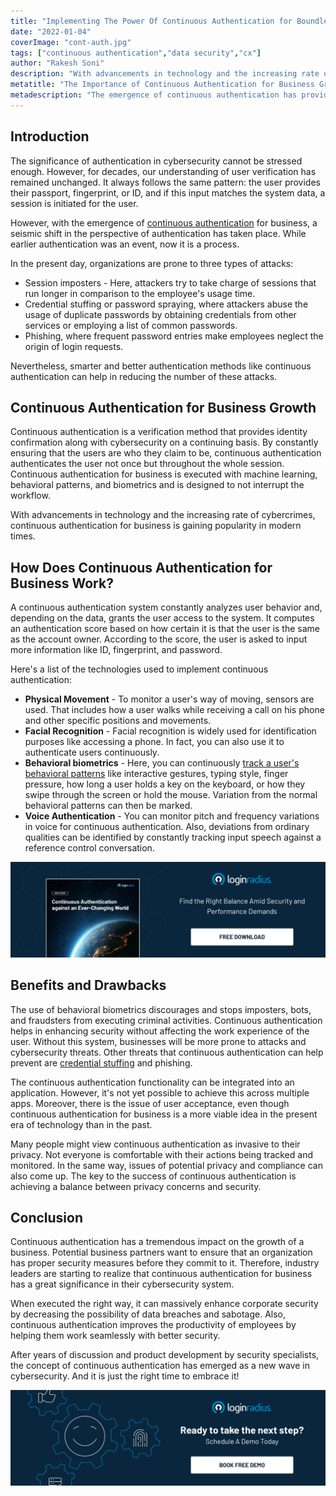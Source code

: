 ```yaml
---
title: "Implementing The Power Of Continuous Authentication for Boundless Business Value"
date: "2022-01-04"
coverImage: "cont-auth.jpg"
tags: ["continuous authentication","data security","cx"]
author: "Rakesh Soni"
description: "With advancements in technology and the increasing rate of cybercrimes, continuous authentication for business is gaining popularity in modern times. As a smarter and better authentication method, it can help in reducing the number of these attacks."
metatitle: "The Importance of Continuous Authentication for Business Growth"
metadescription: "The emergence of continuous authentication has provided a seismic shift to the concept of authentication. Learn how it provides boundless business benefits."
---
```


## Introduction 

The significance of authentication in cybersecurity cannot be stressed enough. However, for decades, our understanding of user verification has remained unchanged. It always follows the same pattern: the user provides their passport, fingerprint, or ID, and if this input matches the system data, a session is initiated for the user. 

However, with the emergence of [continuous authentication](https://www.loginradius.com/blog/identity/continuous-authentication/) for business, a seismic shift in the perspective of authentication has taken place. While earlier authentication was an event, now it is a process. 

In the present day, organizations are prone to three types of attacks:

* Session imposters - Here, attackers try to take charge of sessions that run longer in comparison to the employee's usage time.
* Credential stuffing or password spraying, where attackers abuse the usage of duplicate passwords by obtaining credentials from other services or employing a list of common passwords.
* Phishing, where frequent password entries make employees neglect the origin of login requests.

Nevertheless, smarter and better authentication methods like continuous authentication can help in reducing the number of these attacks. 


## Continuous Authentication for Business Growth

Continuous authentication is a verification method that provides identity confirmation along with cybersecurity on a continuing basis. By constantly ensuring that the users are who they claim to be, continuous authentication authenticates the user not once but throughout the whole session. Continuous authentication for business is executed with machine learning, behavioral patterns, and biometrics and is designed to not interrupt the workflow. 

With advancements in technology and the increasing rate of cybercrimes, continuous authentication for business is gaining popularity in modern times. 


## How Does Continuous Authentication for Business Work?

A continuous authentication system constantly analyzes user behavior and, depending on the data, grants the user access to the system. It computes an authentication score based on how certain it is that the user is the same as the account owner. According to the score, the user is asked to input more information like ID, fingerprint, and password. 

Here's a list of the technologies used to implement continuous authentication:

* **Physical Movement** - To monitor a user's way of moving, sensors are used. That includes how a user walks while receiving a call on his phone and other specific positions and movements.
* **Facial Recognition** - Facial recognition is widely used for identification purposes like accessing a phone. In fact, you can also use it to authenticate users continuously. 
* **Behavioral biometrics** - Here, you can continuously [track a user's behavioral patterns](https://www.loginradius.com/blog/identity/biometric-authentication-mobile-apps/) like interactive gestures, typing style, finger pressure, how long a user holds a key on the keyboard, or how they swipe through the screen or hold the mouse. Variation from the normal behavioral patterns can then be marked. 
* **Voice Authentication** - You can monitor pitch and frequency variations in voice for continuous authentication. Also, deviations from ordinary qualities can be identified by constantly tracking input speech against a reference control conversation. 

[![WP-cont-auth](WP-cont-auth.png)](https://www.loginradius.com/resource/continuous-authentication-whitepaper)


## Benefits and Drawbacks

The use of behavioral biometrics discourages and stops imposters, bots, and fraudsters from executing criminal activities. Continuous authentication helps in enhancing security without affecting the work experience of the user. Without this system, businesses will be more prone to attacks and cybersecurity threats. Other threats that continuous authentication can help prevent are [credential stuffing](https://www.loginradius.com/blog/identity/prevent-credential-stuffing-attacks/#:~:text=What%20is%20Credential%20Stuffing,that%20focuses%20on%20infiltrating%20accounts.) and phishing. 

The continuous authentication functionality can be integrated into an application. However, it's not yet possible to achieve this across multiple apps. Moreover, there is the issue of user acceptance, even though continuous authentication for business is a more viable idea in the present era of technology than in the past. 

Many people might view continuous authentication as invasive to their privacy. Not everyone is comfortable with their actions being tracked and monitored. In the same way, issues of potential privacy and compliance can also come up. The key to the success of continuous authentication is achieving a balance between privacy concerns and security. 

## Conclusion

Continuous authentication has a tremendous impact on the growth of a business. Potential business partners want to ensure that an organization has proper security measures before they commit to it. Therefore, industry leaders are starting to realize that continuous authentication for business has a great significance in their cybersecurity system. 

When executed the right way, it can massively enhance corporate security by decreasing the possibility of data breaches and sabotage. Also, continuous authentication improves the productivity of employees by helping them work seamlessly with better security. 

After years of discussion and product development by security specialists, the concept of continuous authentication has emerged as a new wave in cybersecurity. And it is just the right time to embrace it! 

[![book-a-demo-loginradius](../../assets/book-a-demo-loginradius.png)](https://www.loginradius.com/contact-us?utm_source=blog&utm_medium=web&utm_campaign=implement-continuous-authentication-business-value)